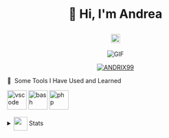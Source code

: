 <h1 align="center">👋 Hi, I'm Andrea</h1>
<h2 align="center">
  <img src="https://komarev.com/ghpvc/?username=ANDRIX99&color=dc143c&style=for-the-badge" alt="Profile Views" style="height:21px;">
</h2>
<div align="center">
 <img alt="GIF" src="https://media4.giphy.com/media/11KzOet1ElBDz2/giphy.gif?cid=6c09b952ufa3xxbbm0mpuadm2zaik3wjp4m9luz2ly0lyz8d&ep=v1_internal_gif_by_id&rid=giphy.gif&ct=g" />
</div>
<div align="center">
  <p align="center"> <a href="https://github.com/ryo-ma/github-profile-trophy"><img src="https://github-profile-trophy.vercel.app/?username=ANDRIX99&no-frame=true&no-bg=true&theme=dracula" alt="ANDRIX99" /></a> </p>
</div>
<detail>
  <summary> 🚀 &nbsp;Some Tools I Have Used and Learned</summary>
  <p align="left">
  <img src="https://cdn.jsdelivr.net/gh/devicons/devicon/icons/vscode/vscode-original.svg" alt="vscode" width="45" height="45"/>
  <img src="https://cdn.jsdelivr.net/gh/devicons/devicon/icons/bash/bash-original.svg" alt="bash" width="45" height="45"/>
  <img src="https://cdn.jsdelivr.net/gh/devicons/devicon/icons/php/php-original.svg" alt="php" width="45" height="45"/>
  </p>
</detail>
<details>
  <summary><img align="center" src="https://github.com/ANDRIX99/ANDRIX99/blob/main/icons/stats.gif" width="32"/> Stats</summary>
  <div align="center">
    ![](https://github-readme-stats.vercel.app/api?username=ANDRIX99&theme=tokyonight&hide_border=false&include_all_commits=true&count_private=false)<br/>
    ![](https://github-readme-streak-stats.herokuapp.com/?user=ANDRIX99&theme=tokyonight&hide_border=false)<br/>
    ![](https://github-readme-stats.vercel.app/api/top-langs/?username=ANDRIX99&theme=tokyonight&hide_border=false&include_all_commits=true&count_private=false&layout=compact)<br/>
    ![](https://github-readme-activity-graph.vercel.app/graph?username=ANDRIX99&theme=tokyo-night)
  </div>
</details>

